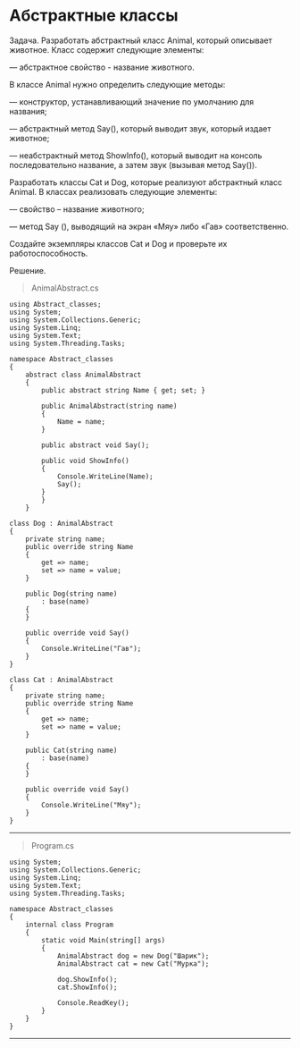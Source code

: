 # Абстрактные классы

Задача. Разработать абстрактный класс Animal, который описывает животное. Класс содержит следующие элементы:

— абстрактное свойство - название животного.

В классе Animal нужно определить следующие методы:

— конструктор, устанавливающий значение по умолчанию для названия;

— абстрактный метод Say(), который выводит звук, который издает животное;

— неабстрактный метод ShowInfo(), который выводит на консоль последовательно название, а затем звук (вызывая метод Say()).

Разработать классы Cat и Dog, которые реализуют абстрактный класс Animal. В классах реализовать следующие элементы:

— свойство – название животного;

— метод Say (), выводящий на экран «Мяу» либо «Гав» соответственно.

Создайте экземпляры классов Cat и Dog и проверьте их работоспособность.

Решение. 
> AnimalAbstract.cs
```
using Abstract_classes;
using System;
using System.Collections.Generic;
using System.Linq;
using System.Text;
using System.Threading.Tasks;

namespace Abstract_classes
{
    abstract class AnimalAbstract
    {
        public abstract string Name { get; set; }

        public AnimalAbstract(string name)
        {
            Name = name;
        }

        public abstract void Say();

        public void ShowInfo()
        {
            Console.WriteLine(Name);
            Say();
        }
        }
    }

class Dog : AnimalAbstract
{
    private string name;
    public override string Name 
    { 
        get => name; 
        set => name = value; 
    }

    public Dog(string name)
        : base(name)
    {
    }

    public override void Say()
    {
        Console.WriteLine("Гав");
    }
}

class Cat : AnimalAbstract
{
    private string name;
    public override string Name
    {
        get => name;
        set => name = value;
    }

    public Cat(string name)
        : base(name)
    {
    }

    public override void Say()
    {
        Console.WriteLine("Мяу");
    }
}

```
___

> Program.cs
```
using System;
using System.Collections.Generic;
using System.Linq;
using System.Text;
using System.Threading.Tasks;

namespace Abstract_classes
{
    internal class Program
    {
        static void Main(string[] args)
        {
            AnimalAbstract dog = new Dog("Шарик");
            AnimalAbstract cat = new Cat("Мурка");

            dog.ShowInfo();
            cat.ShowInfo();

            Console.ReadKey();
        }
    }
}

```
___
